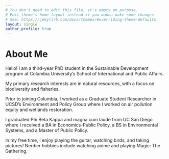 ```yaml
---
# You don't need to edit this file, it's empty on purpose.
# Edit theme's home layout instead if you wanna make some changes
# See: https://jekyllrb.com/docs/themes/#overriding-theme-defaults
layout: single
author_profile: true
---
```


About Me 
========
Hello! I am a third-year PhD student in the Sustainable Development program at Columbia University’s School of International and Public Affairs.

My primary research interests are in natural resources, with a focus on biodiversity and fisheries.

Prior to joining Columbia, I worked as a Graduate Student Researcher in UCSD’s Environment and Policy Group where I worked on air pollution equity and wetlands restoration.

I graduated Phi Beta Kappa and magna cum laude from UC San Diego where I received a BA in Economics-Public Policy, a BS in Environmental Systems, and a Master of Public Policy.

In my free time, I enjoy playing the guitar, watching birds, and taking pictures! Nerdier hobbies include watching anime and playing Magic: The Gathering.
